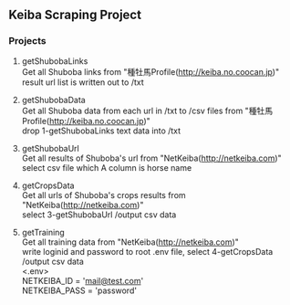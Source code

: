 ## Keiba Scraping Project

### Projects
1. getShubobaLinks  
Get all Shuboba links from "種牡馬Profile(http://keiba.no.coocan.jp)"  
result url list is written out to /txt  

2. getShubobaData  
Get all Shuboba data from each url in /txt to /csv files from "種牡馬Profile(http://keiba.no.coocan.jp)"  
drop 1-getShubobaLinks text data into /txt  

3. getShubobaUrl  
Get all results of Shuboba's url from "NetKeiba(http://netkeiba.com)"  
select csv file which A column is horse name    

4. getCropsData  
Get all urls of Shuboba's crops results from "NetKeiba(http://netkeiba.com)"  
select 3-getShubobaUrl /output csv data  

5. getTraining  
Get all training data from "NetKeiba(http://netkeiba.com)"  
write loginid and password to root .env file, select 4-getCropsData /output csv data  
<.env>  
NETKEIBA_ID = 'mail@test.com'  
NETKEIBA_PASS = 'password'